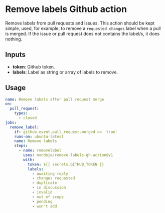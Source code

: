 # Remove labels Github action

Remove labels from pull requests and issues. This action should be kept simple,
used, for example, to remove a `requested changes` label when a pull is merged.
If the issue or pull request does not contains the label/s, it does nothing.

## Inputs

- **token**: Github token.
- **labels**: Label as string or array of labels to remove.

## Usage

```yaml
name: Remove labels after pull request merge
on:
  pull_request:
    types:
      - closed
jobs:
  remove_label:
    if: github.event.pull_request.merged == 'true'
    runs-on: ubuntu-latest
    name: Remove labels
    steps:
      - name: removelabel
        uses: mondeja/remove-labels-gh-action@v1
        with:
          token: ${{ secrets.GITHUB_TOKEN }}
          labels: 
            - awaiting reply
            - changes requested
            - duplicate
            - in discussion
            - invalid
            - out of scope
            - pending
            - won't add
```
